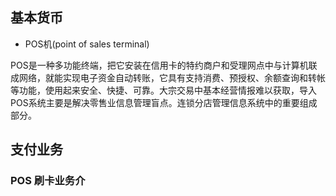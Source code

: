 ## 基本货币

- POS机(point of sales terminal)

POS是一种多功能终端，把它安装在信用卡的特约商户和受理网点中与计算机联成网络，就能实现电子资金自动转账，它具有支持消费、预授权、余额查询和转帐等功能，使用起来安全、快捷、可靠。大宗交易中基本经营情报难以获取，导入POS系统主要是解决零售业信息管理盲点。连锁分店管理信息系统中的重要组成部分。
## 支付业务
### POS 刷卡业务介
